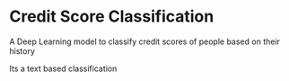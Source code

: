 # Credit Score Classification
A Deep Learning model to classify credit scores of people based on their history

Its a text based classification
